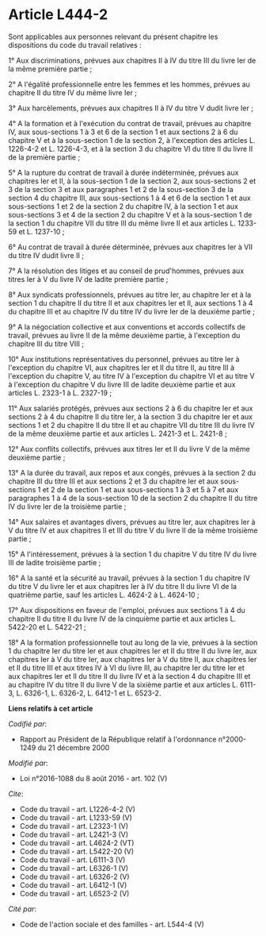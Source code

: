 # Article L444-2

Sont applicables aux personnes relevant du présent chapitre les dispositions du code du travail relatives : 

1° Aux discriminations, prévues aux chapitres II à IV du titre III du livre Ier de la même première partie ; 

2° A l'égalité professionnelle entre les femmes et les hommes, prévues au chapitre II du titre IV du même livre Ier ; 

3° Aux harcèlements, prévues aux chapitres II à IV du titre V dudit livre Ier ; 

4° A la formation et à l'exécution du contrat de travail, prévues au chapitre IV, aux sous-sections 1 à 3 et 6 de la section
1 et aux sections 2 à 6 du chapitre V et à la sous-section 1 de la section 2, à l'exception des articles L. 1226-4-2 et L.
1226-4-3, et à la section 3 du chapitre VI du titre II du livre II de la première partie ; 

5° A la rupture du contrat de travail à durée indéterminée, prévues aux chapitres Ier et II, à la sous-section 1 de la
section 2, aux sous-sections 2 et 3 de la section 3 et aux paragraphes 1 et 2 de la sous-section 3 de la section 4 du
chapitre III, aux sous-sections 1 à 4 et 6 de la section 1 et aux sous-sections 1 et 2 de la section 2 du chapitre IV, à la
section 1 et aux sous-sections 3 et 4 de la section 2 du chapitre V et à la sous-section 1 de la section 1 du chapitre VII du
titre III du même livre II et aux articles L. 1233-59 et L. 1237-10 ; 

6° Au contrat de travail à durée déterminée, prévues aux chapitres Ier à VII du titre IV dudit livre II ; 

7° A la résolution des litiges et au conseil de prud'hommes, prévues aux titres Ier à V du livre IV de ladite première
partie ; 

8° Aux syndicats professionnels, prévues au titre Ier, au chapitre Ier et à la section 1 du chapitre II du titre II et aux
chapitres Ier et II, aux sections 1 à 4 du chapitre III et au chapitre IV du titre IV du livre Ier de la deuxième partie ; 

9° A la négociation collective et aux conventions et accords collectifs de travail, prévues au livre II de la même deuxième
partie, à l'exception du chapitre III du titre VIII ; 

10° Aux institutions représentatives du personnel, prévues au titre Ier à l'exception du chapitre VI, aux chapitres Ier et II
du titre II, au titre III à l'exception du chapitre V, au titre IV à l'exception du chapitre VI et au titre V à l'exception
du chapitre V du livre III de ladite deuxième partie et aux articles L. 2323-1 à L. 2327-19 ; 

11° Aux salariés protégés, prévues aux sections 2 à 6 du chapitre Ier et aux sections 2 à 4 du chapitre II du titre Ier, à la
section 3 du chapitre Ier et aux sections 1 et 2 du chapitre II du titre II et au chapitre VII du titre III du livre IV de la
même deuxième partie et aux articles L. 2421-3 et L. 2421-8 ; 

12° Aux conflits collectifs, prévues aux titres Ier et II du livre V de la même deuxième partie ; 

13° A la durée du travail, aux repos et aux congés, prévues à la section 2 du chapitre III du titre III et aux sections 2 et
3 du chapitre Ier et aux sous-sections 1 et 2 de la section 1 et aux sous-sections 1 à 3 et 5 à 7 et aux paragraphes 1 à 4 de
la sous-section 10 de la section 2 du chapitre II du titre IV du livre Ier de la troisième partie ; 

14° Aux salaires et avantages divers, prévues au titre Ier, aux chapitres Ier à V du titre IV et aux chapitres II et III du
titre V du livre II de la même troisième partie ; 

15° A l'intéressement, prévues à la section 1 du chapitre V du titre IV du livre III de ladite troisième partie ; 

16° A la santé et la sécurité au travail, prévues à la section 1 du chapitre IV du titre V du livre Ier et aux chapitres Ier
à IV du titre II du livre VI de la quatrième partie, sauf les articles L. 4624-2 à L. 4624-10 ; 

17° Aux dispositions en faveur de l'emploi, prévues aux sections 1 à 4 du chapitre II du titre II du livre IV de la cinquième
partie et aux articles L. 5422-20 et L. 5422-21 ; 

18° A la formation professionnelle tout au long de la vie, prévues à la section 1 du chapitre Ier du titre Ier et aux
chapitres Ier et II du titre II du livre Ier, aux chapitres Ier à V du titre Ier, aux chapitres Ier à V du titre II, aux
chapitres Ier et II du titre III et aux titres IV à VI du livre III, au chapitre Ier du titre Ier et aux chapitres Ier et II
du titre II du livre IV et à la section 4 du chapitre III et au chapitre IV du titre II du livre V de la sixième partie et
aux articles L. 6111-3, L. 6326-1, L. 6326-2, 
L. 6412-1 et L. 6523-2.

**Liens relatifs à cet article**

_Codifié par_:

  - Rapport au Président de la République relatif à l'ordonnance n°2000-1249 du 21 décembre 2000

_Modifié par_:

  - Loi n°2016-1088 du 8 août 2016 - art. 102 (V)

_Cite_:

  - Code du travail - art. L1226-4-2 (V)
  - Code du travail - art. L1233-59 (V)
  - Code du travail - art. L2323-1 (V)
  - Code du travail - art. L2421-3 (V)
  - Code du travail - art. L4624-2 (VT)
  - Code du travail - art. L5422-20 (V)
  - Code du travail - art. L6111-3 (V)
  - Code du travail - art. L6326-1 (V)
  - Code du travail - art. L6326-2 (V)
  - Code du travail - art. L6412-1 (V)
  - Code du travail - art. L6523-2 (V)

_Cité par_:

  - Code de l'action sociale et des familles - art. L544-4 (V)
